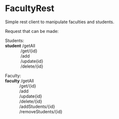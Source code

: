 # FacultyRest

Simple rest client to manipulate faculties and students.

Request that can be made:<br />

Students:<br />
<b>student</b> /getAll<br />
&nbsp;&nbsp;&nbsp;&nbsp;&nbsp;&nbsp;&nbsp;&nbsp;&nbsp;&nbsp;&nbsp;&nbsp;&nbsp;/get/{id}<br />
&nbsp;&nbsp;&nbsp;&nbsp;&nbsp;&nbsp;&nbsp;&nbsp;&nbsp;&nbsp;&nbsp;&nbsp;&nbsp;/add<br />
&nbsp;&nbsp;&nbsp;&nbsp;&nbsp;&nbsp;&nbsp;&nbsp;&nbsp;&nbsp;&nbsp;&nbsp;&nbsp;/update{id}<br />
&nbsp;&nbsp;&nbsp;&nbsp;&nbsp;&nbsp;&nbsp;&nbsp;&nbsp;&nbsp;&nbsp;&nbsp;&nbsp;/delete/{id}<br />

Faculty:<br />
<b>faculty</b> /getAll<br />
&nbsp;&nbsp;&nbsp;&nbsp;&nbsp;&nbsp;&nbsp;&nbsp;&nbsp;&nbsp;&nbsp;&nbsp;/get/{id}<br />
&nbsp;&nbsp;&nbsp;&nbsp;&nbsp;&nbsp;&nbsp;&nbsp;&nbsp;&nbsp;&nbsp;&nbsp;/add<br />
&nbsp;&nbsp;&nbsp;&nbsp;&nbsp;&nbsp;&nbsp;&nbsp;&nbsp;&nbsp;&nbsp;&nbsp;/update{id}<br />
&nbsp;&nbsp;&nbsp;&nbsp;&nbsp;&nbsp;&nbsp;&nbsp;&nbsp;&nbsp;&nbsp;&nbsp;/delete/{id}<br />
&nbsp;&nbsp;&nbsp;&nbsp;&nbsp;&nbsp;&nbsp;&nbsp;&nbsp;&nbsp;&nbsp;&nbsp;/addStudents/{id}<br />
&nbsp;&nbsp;&nbsp;&nbsp;&nbsp;&nbsp;&nbsp;&nbsp;&nbsp;&nbsp;&nbsp;&nbsp;/removeStudents/{id}	<br />
